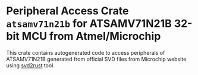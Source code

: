 # Peripheral Access Crate `atsamv71n21b` for ATSAMV71N21B 32-bit MCU from Atmel/Microchip

This crate contains autogenerated code to access peripherals of ATSAMV71N21B generated from official SVD files from Microchip website using [svd2rust](https://github.com/rust-embedded/svd2rust/) tool.